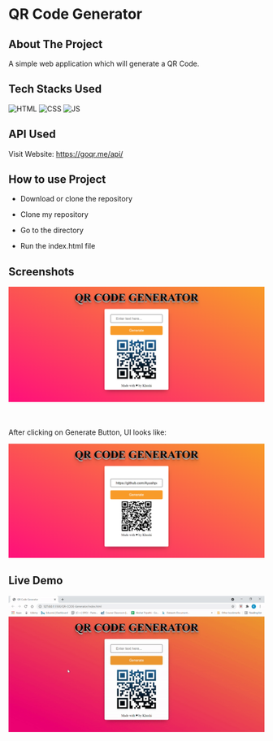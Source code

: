 # QR Code Generator

## About The Project

A simple web application which will generate a QR Code.

## Tech Stacks Used


![HTML](https://img.shields.io/badge/html5%20-%23E34F26.svg?&style=for-the-badge&logo=html5&logoColor=white)
![CSS](https://img.shields.io/badge/css3%20-%231572B6.svg?&style=for-the-badge&logo=css3&logoColor=white)
![JS](https://img.shields.io/badge/javascript%20-%23323330.svg?&style=for-the-badge&logo=javascript&logoColor=%23F7DF1E)

## API Used

Visit Website: https://goqr.me/api/

## How to use Project


- Download or clone the repository

- Clone my repository
- Go to the directory
- Run the index.html file


## Screenshots

<img src="./Screenshots/ss1.png" />

<br><br>
After clicking on Generate Button, UI looks like:

<img src="./Screenshots/ss2.png" />


## Live Demo

<img src="./Screenshots/demo.gif" />